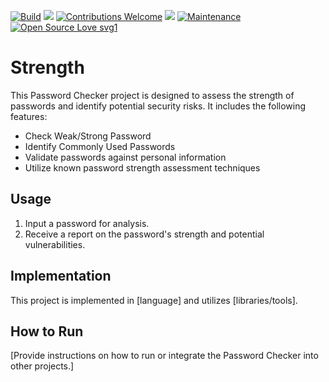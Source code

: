 [![Build](https://img.shields.io/badge/Supported_OS-OSX-orange.svg)]()
![](https://img.shields.io/badge/platform-OSX%20%7C%20Linux%20%7C%20KaliLinux%20%7C%20ParrotOs-blue)
[![Contributions Welcome](https://img.shields.io/badge/contributions-welcome-blue.svg?style=flat)]()
![](https://img.shields.io/badge/Python-3-blue)
[![Maintenance](https://img.shields.io/badge/Maintained%3F-yes-green.svg)](https://github.com/JesseRubio/Strength)
[![Open Source Love svg1](https://badges.frapsoft.com/os/v1/open-source.svg?v=103)](https://github.com/ellerbrock/open-source-badges/)

# Strength

This Password Checker project is designed to assess the strength of passwords and identify potential security risks. It includes the following features:

- Check Weak/Strong Password
- Identify Commonly Used Passwords
- Validate passwords against personal information
- Utilize known password strength assessment techniques

## Usage
1. Input a password for analysis.
2. Receive a report on the password's strength and potential vulnerabilities.

## Implementation
This project is implemented in [language] and utilizes [libraries/tools].

## How to Run
[Provide instructions on how to run or integrate the Password Checker into other projects.]
